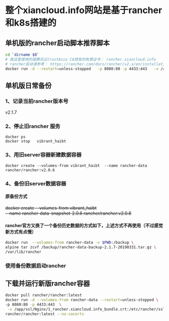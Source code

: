 # 整个xiancloud.info网站是基于rancher和k8s搭建的
## 单机版的rancher启动脚本推荐脚本
```bash
cd `dirname $0`
# 我这里使用的是腾讯云trustAsia CA颁发的免费证书： rancher.xiancloud.info
# rancher启动请参考： https://rancher.com/docs/rancher/v2.x/en/installation/single-node/
docker run -d --restart=unless-stopped   -p 8080:80 -p 4433:443   -v /app/ssl/Nginx/1_rancher.xiancloud.info_bundle.crt:/etc/rancher/ssl/cert.pem   -v /app/ssl/Nginx/2_rancher.xiancloud.info.key:/etc/rancher/ssl/key.pem rancher/rancher --no-cacerts
```

## 单机版日常备份
### 1、记录当前rancher版本号
v2.1.7

### 2、停止旧rancher 服务
```
docker ps 
docker stop   vibrant_haibt
```

### 3、用旧server容器新建数据容器
`docker create --volumes-from vibrant_haibt  --name rancher-data rancher/rancher:v2.0.6`

### 4、备份旧server数据容器
#### 原备份方式
~~docker create --volumes-from vibrant_haibt    \
--name rancher-data-snapshot-2.0.6 rancher/rancher:v2.0.6~~
#### rancher官方又换了一个备份历史数据的方式如下，上述方式不再使用（不过感觉新方式有点慢）
```bash
docker run  --volumes-from rancher-data -v $PWD:/backup \
alpine tar zcvf /backup/rancher-data-backup-2.1.7-20190331.tar.gz \
/var/lib/rancher
```
### 使用备份数据启动rancher
## 下载并运行新版rancher容器
```bash
docker pull rancher/rancher:latest
docker run -d --volumes-from rancher-data --restart=unless-stopped \
-p 8080:80 -p 4433:443  \
 -v /app/ssl/Nginx/1_rancher.xiancloud.info_bundle.crt:/etc/rancher/ssl/cert.pem   -v /app/ssl/Nginx/2_rancher.xiancloud.info.key:/etc/rancher/ssl/key.pem \
rancher/rancher:latest --no-cacerts
```
